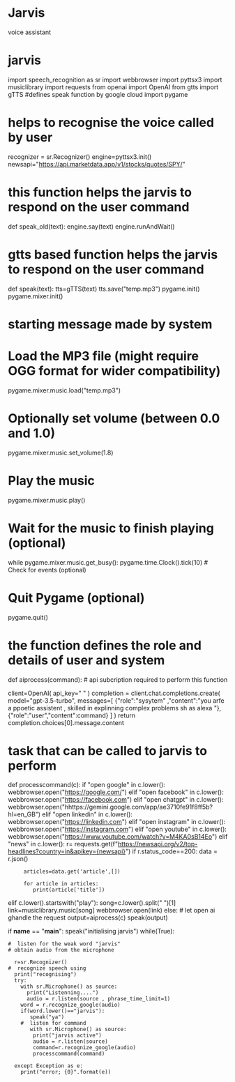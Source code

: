 # Jarvis
voice assistant


#  jarvis

import speech_recognition as sr
import webbrowser
import pyttsx3
import musiclibrary
import requests
from openai import OpenAI
from gtts import gTTS #defines speak function by google cloud
import pygame

# helps to recognise the voice called by user 
recognizer = sr.Recognizer()
engine=pyttsx3.init()
newsapi="https://api.marketdata.app/v1/stocks/quotes/SPY/"

# this function helps the jarvis to respond on the user command 
def speak_old(text):
    engine.say(text)
    engine.runAndWait()

# gtts based function helps the jarvis to respond on the user command 
def speak(text):
   tts=gTTS(text)
   tts.save("temp.mp3")
   pygame.init()
   pygame.mixer.init()


# starting message made by system
# Load the MP3 file (might require OGG format for wider compatibility)
   pygame.mixer.music.load("temp.mp3")

# Optionally set volume (between 0.0 and 1.0)
   pygame.mixer.music.set_volume(1.8)

# Play the music
   pygame.mixer.music.play()

# Wait for the music to finish playing (optional)
   while pygame.mixer.music.get_busy():
     pygame.time.Clock().tick(10) # Check for events (optional)

# Quit Pygame (optional)
   pygame.quit()
  

#  the function defines the role and details of user and system 
def aiprocess(command): # api subcription required to perform this function 
   
   client=OpenAI(
     api_key=" "
     )
   completion = client.chat.completions.create(
   model="gpt-3.5-turbo",
   messages=[
        {"role":"sysytem" ,"content":"you arfe a ppoetic assistent , skilled in explinning complex problems sh as alexa "},
        {"role":"user","content":command}
       ]
   )
   return completion.choices[0].message.content


#  task that can be called to jarvis to perform 
def processcommand(c):
   if "open google" in c.lower():
      webbrowser.open("https://google.com/")
   elif "open facebook" in c.lower():
      webbrowser.open("https://facebook.com")
   elif "open chatgpt" in c.lower():
      webbrowser.open("hhttps://gemini.google.com/app/ae3710fe91f8ff5b?hl=en_GB")
   elif "open linkedin" in c.lower():
      webbrowser.open("https://linkedin.com")
   elif "open instagram" in c.lower():
      webbrowser.open("https://instagram.com")
   elif "open youtube" in c.lower():
      webbrowser.open("https://www.youtube.com/watch?v=M4KA0sB14Eo")
   elif "news" in c.lower():
      r= requests.get(f"https://newsapi.org/v2/top-headlines?country=in&apikey={newsapi}")
      if r.status_code==200:
         data = r.json()

         articles=data.get('article',[])

         for article in articles:
            print(article['title'])

   elif c.lower().startswith("play"):
      song=c.lower().split(" ")[1]
      link=musiclibrary.music[song]
      webbrowser.open(link)
   else:
      # let open ai ghandle the request
      output=aiprocess(c)
      speak(output)

if __name__ == "__main__":
    speak("initialising jarvis")
    while(True):

    #  listen for the weak word "jarvis" 
    # obtain audio from the microphone

      r=sr.Recognizer()
    #  recognize speech using 
      print("recognising")
      try:
        with sr.Microphone() as source:
          print("Listenning....")
          audio = r.listen(source , phrase_time_limit=1)
        word = r.recognize_google(audio)
        if(word.lower()=="jarvis"):
           speak("ya")
        #  listen for command 
           with sr.Microphone() as source:
            print("jarvis active")
            audio = r.listen(source)
            command=r.recognize_google(audio)
            processcommand(command)

      except Exception as e:
        print("error; {0}".format(e))

    
    



